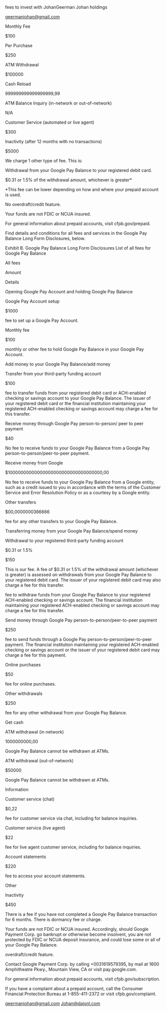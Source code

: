 fees to invest with JohanGeerman 
Johan holdings


geermanjohan@gmail.com







Monthly Fee

$100

Per Purchase

$250

ATM Withdrawal

$100000

Cash Reload

999999999999999999,99

ATM Balance Inquiry (in-network or out-of-network)

N/A

Customer Service (automated or live agent)

$300

Inactivity (after 12 months with no transactions)

$5000

We charge 1 other type of fee. This is:

Withdrawal from your Google Pay Balance to your registered debit card.  

$0.31 or 1.5% of the withdrawal amount, whichever is greater*

*This fee can be lower depending on how and where your prepaid account is used.

No overdraft/credit feature.

Your funds are not FDIC or NCUA insured.

For general information about prepaid accounts, visit cfpb.gov/prepaid.

Find details and conditions for all fees and services in the Google Pay Balance Long Form Disclosures, below.

Exhibit B. Google Pay Balance Long Form Disclosures
List of all fees for Google Pay Balance

All fees

Amount

Details

Opening Google Pay Account and holding Google Pay Balance

Google Pay Account setup

$1000

fee to set up a Google Pay Account.

Monthly fee

$100

 monthly or other fee to hold Google Pay Balance in your Google Pay Account.

Add money to your Google Pay Balance/add money

Transfer from your third-party funding account

$100

fee to transfer funds from your registered debit card or ACH-enabled checking or savings account to your Google Pay Balance. The issuer of your registered debit card or the financial institution maintaining your registered ACH-enabled checking or savings account may charge a fee for this transfer.

Receive money through Google Pay person-to-person/ peer to peer payment

$40

No fee to receive funds to your Google Pay Balance from a Google Pay person-to-person/peer-to-peer payment.

Receive money from Google

$10000000000000000000000000000000000,00

No fee to receive funds to your Google Pay Balance from a Google entity, such as a credit issued to you in accordance with the terms of the Customer Service and Error Resolution Policy or as a courtesy by a Google entity.

Other transfers

$00,0000000366666

fee for any other transfers to your Google Pay Balance.

Transferring money from your Google Pay Balance/spend money

Withdrawal to your registered third-party funding account

$0.31 or 1.5%

$150

This is our fee. A fee of $0.31 or 1.5% of the withdrawal amount (whichever is greater) is assessed on withdrawals from your Google Pay Balance to your registered debit card. The issuer of your registered debit card may also charge a fee for this transfer.

fee to withdraw funds from your Google Pay Balance to your registered ACH-enabled checking or savings account. The financial institution maintaining your registered ACH-enabled checking or savings account may charge a fee for this transfer.

Send money through Google Pay person-to-person/peer-to-peer payment

$250

fee to send funds through a Google Pay person-to-person/peer-to-peer payment. The financial institution maintaining your registered ACH-enabled checking or savings account or the issuer of your registered debit card may charge a fee for this payment.

Online purchases

$50

fee for online purchases.

Other withdrawals

$250

fee for any other withdrawal from your Google Pay Balance.

Get cash

ATM withdrawal (in network)

1000000000,00

Google Pay Balance cannot be withdrawn at ATMs.

ATM withdrawal (out-of-network)

$50000

Google Pay Balance cannot be withdrawn at ATMs.

Information

Customer service (chat)

$0,22

fee for customer service via chat, including for balance inquiries.

Customer service (live agent)

$22

fee for live agent customer service, including for balance inquiries.

Account statements

$220

fee to access your account statements.

Other

Inactivity

$450

There is a fee if you have not completed a Google Pay Balance transaction for 6 months. There is dormancy fee or charge.

Your funds are not FDIC or NCUA insured. Accordingly, should Google Payment Corp. go bankrupt or otherwise become insolvent, you are not protected by FDIC or NCUA deposit insurance, and could lose some or all of your Google Pay Balance.

overdraft/credit feature.

Contact Google Payment Corp. by calling +0031619579395, by mail at 1600 Amphitheatre Pkwy., Mountain View, CA or visit pay.google.com.

For general information about prepaid accounts, visit cfpb.gov/subscription.

If you have a complaint about a prepaid account, call the Consumer Financial Protection Bureau at 1-855-411-2372 or visit cfpb.gov/complaint.

geermanjohan@gmail.com
Johan@dajonl.com 
